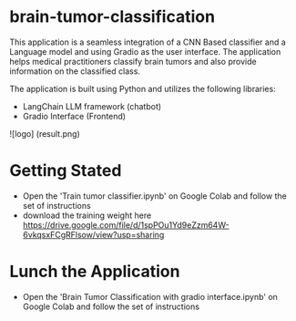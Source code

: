 # brain-tumor-classification

This application is a seamless integration of  a CNN Based classifier and a Language model and using Gradio as the user interface. 
The application helps medical practitioners classify brain tumors and also provide information on the classified class. 

The application is built using Python and utilizes the following libraries: 
 - LangChain LLM framework (chatbot)
 - Gradio Interface (Frontend)

![logo] (result.png)

# Getting Stated 
- Open the 'Train tumor classifier.ipynb' on Google Colab and follow the set of instructions
- download the training weight here https://drive.google.com/file/d/1spPOu1Yd9eZzm64W-6vkqsxFCgRFlsow/view?usp=sharing

# Lunch the Application
- Open the 'Brain Tumor Classification with gradio interface.ipynb' on Google Colab and follow the set of instructions